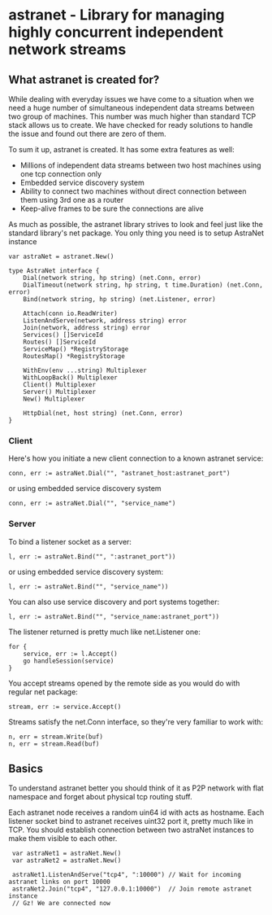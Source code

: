 # astranet - Library for managing highly concurrent independent network streams

## What astranet is created for? ##
While dealing with everyday issues we have come to a situation
when we need a huge number of simultaneous independent data streams between two group of machines.
This number was much higher than standard TCP stack allows us to create.
We have checked for ready solutions to handle the issue and found out there are zero of them.

To sum it up, astranet is created. It has some extra features as well:
* Millions of independent data streams between two host machines using one tcp connection only
* Embedded service discovery system
* Ability to connect two machines without direct connection between them using 3rd one as a router
* Keep-alive frames to be sure the connections are alive


As much as possible, the astranet library strives to look and feel just like the standard library's net package.
You only thing you need is to setup AstraNet instance

    var astraNet = astranet.New()

    type AstraNet interface {
    	Dial(network string, hp string) (net.Conn, error)
    	DialTimeout(network string, hp string, t time.Duration) (net.Conn, error)
    	Bind(network string, hp string) (net.Listener, error)

    	Attach(conn io.ReadWriter)
    	ListenAndServe(network, address string) error
    	Join(network, address string) error
    	Services() []ServiceId
    	Routes() []ServiceId
    	ServiceMap() *RegistryStorage
    	RoutesMap() *RegistryStorage

    	WithEnv(env ...string) Multiplexer
    	WithLoopBack() Multiplexer
    	Client() Multiplexer
    	Server() Multiplexer
    	New() Multiplexer

    	HttpDial(net, host string) (net.Conn, error)
    }


### Client ###

Here's how you initiate a new client connection to a known astranet service:

    conn, err := astraNet.Dial("", "astranet_host:astranet_port")

or using embedded service discovery system

    conn, err := astraNet.Dial("", "service_name")

### Server ###

To bind a listener socket as a server:

    l, err := astraNet.Bind("", ":astranet_port"))

or using embedded service discovery system:

    l, err := astraNet.Bind("", "service_name"))

You can also use service discovery and port systems together:

    l, err := astraNet.Bind("", "service_name:astranet_port"))

The listener returned is pretty much like net.Listener one:

    for {
        service, err := l.Accept()
        go handleSession(service)
    }

You accept streams opened by the remote side as you would do with regular net package:

    stream, err := service.Accept()

Streams satisfy the net.Conn interface, so they're very familiar to work with:
    
    n, err = stream.Write(buf)
    n, err = stream.Read(buf)

## Basics ##

To understand astranet better you should think of it as P2P network with flat namespace and forget about physical tcp routing stuff.

Each astranet node receives a random uin64 id with acts as hostname. Each listener socket bind to astranet receives uint32 port it, pretty much like in TCP.
You should establish connection between two astraNet instances to make them visible to each other.

     var astraNet1 = astraNet.New()
     var astraNet2 = astraNet.New()

     astraNet1.ListenAndServe("tcp4", ":10000") // Wait for incoming astranet links on port 10000
     astraNet2.Join("tcp4", "127.0.0.1:10000")  // Join remote astranet instance
     // Gz! We are connected now


